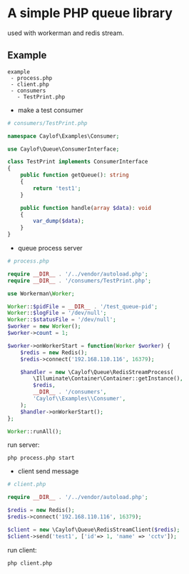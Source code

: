 # A simple PHP queue library

used with workerman and redis stream.

## Example

```
example
 - process.php
 - client.php
 - consumers
   - TestPrint.php
```

- make a test consumer

```php
# consumers/TestPrint.php

namespace Caylof\Examples\Consumer;

use Caylof\Queue\ConsumerInterface;

class TestPrint implements ConsumerInterface
{
    public function getQueue(): string
    {
        return 'test1';
    }

    public function handle(array $data): void
    {
        var_dump($data);
    }
}
```


- queue process server

```php
# process.php

require __DIR__ . '/../vendor/autoload.php';
require __DIR__ . '/consumers/TestPrint.php';

use Workerman\Worker;

Worker::$pidFile = __DIR__ . '/test_queue-pid';
Worker::$logFile = '/dev/null';
Worker::$statusFile = '/dev/null';
$worker = new Worker();
$worker->count = 1;

$worker->onWorkerStart = function(Worker $worker) {
    $redis = new Redis();
    $redis->connect('192.168.110.116', 16379);

    $handler = new \Caylof\Queue\RedisStreamProcess(
        \Illuminate\Container\Container::getInstance(),
        $redis,
        __DIR__ . '/consumers',
        'Caylof\\Examples\\Consumer',
    );
    $handler->onWorkerStart();
};

Worker::runAll();
```

run server:
```shell
php process.php start
```

- client send message

```php
# client.php

require __DIR__ . '/../vendor/autoload.php';

$redis = new Redis();
$redis->connect('192.168.110.116', 16379);

$client = new \Caylof\Queue\RedisStreamClient($redis);
$client->send('test1', ['id'=> 1, 'name' => 'cctv']);
```

run client:
```shell
php client.php
```